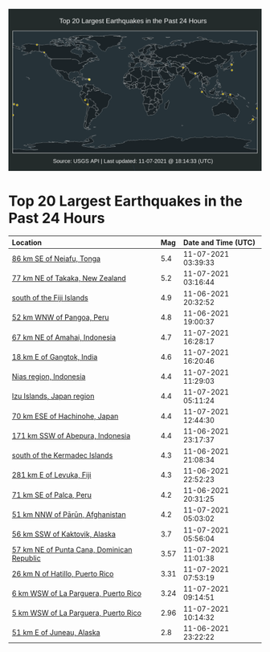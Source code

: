 ![Map](./map.png)

# Top 20 Largest Earthquakes in the Past 24 Hours

| Location | Mag | Date and Time (UTC) |
|:---|:---|:---|
| [86 km SE of Neiafu, Tonga](https://earthquake.usgs.gov/earthquakes/eventpage/us7000fs4v) | 5.4 | 11-07-2021 03:39:33 |
| [77 km NE of Takaka, New Zealand](https://earthquake.usgs.gov/earthquakes/eventpage/us7000fs4q) | 5.2 | 11-07-2021 03:16:44 |
| [south of the Fiji Islands](https://earthquake.usgs.gov/earthquakes/eventpage/us7000fs3m) | 4.9 | 11-06-2021 20:32:52 |
| [52 km WNW of Pangoa, Peru](https://earthquake.usgs.gov/earthquakes/eventpage/us7000fs3a) | 4.8 | 11-06-2021 19:00:37 |
| [67 km NE of Amahai, Indonesia](https://earthquake.usgs.gov/earthquakes/eventpage/us7000fs8b) | 4.7 | 11-07-2021 16:28:17 |
| [18 km E of Gangtok, India](https://earthquake.usgs.gov/earthquakes/eventpage/us7000fs8a) | 4.6 | 11-07-2021 16:20:46 |
| [Nias region, Indonesia](https://earthquake.usgs.gov/earthquakes/eventpage/us7000fs74) | 4.4 | 11-07-2021 11:29:03 |
| [Izu Islands, Japan region](https://earthquake.usgs.gov/earthquakes/eventpage/us7000fs5c) | 4.4 | 11-07-2021 05:11:24 |
| [70 km ESE of Hachinohe, Japan](https://earthquake.usgs.gov/earthquakes/eventpage/us7000fs7h) | 4.4 | 11-07-2021 12:44:30 |
| [171 km SSW of Abepura, Indonesia](https://earthquake.usgs.gov/earthquakes/eventpage/us7000fs47) | 4.4 | 11-06-2021 23:17:37 |
| [south of the Kermadec Islands](https://earthquake.usgs.gov/earthquakes/eventpage/us7000fs3t) | 4.3 | 11-06-2021 21:08:34 |
| [281 km E of Levuka, Fiji](https://earthquake.usgs.gov/earthquakes/eventpage/us7000fs44) | 4.3 | 11-06-2021 22:52:23 |
| [71 km SE of Palca, Peru](https://earthquake.usgs.gov/earthquakes/eventpage/us7000fs3l) | 4.2 | 11-06-2021 20:31:25 |
| [51 km NNW of Pārūn, Afghanistan](https://earthquake.usgs.gov/earthquakes/eventpage/us7000fs58) | 4.2 | 11-07-2021 05:03:02 |
| [56 km SSW of Kaktovik, Alaska](https://earthquake.usgs.gov/earthquakes/eventpage/ak021eafg42a) | 3.7 | 11-07-2021 05:56:04 |
| [57 km NE of Punta Cana, Dominican Republic](https://earthquake.usgs.gov/earthquakes/eventpage/pr2021311004) | 3.57 | 11-07-2021 11:01:38 |
| [26 km N of Hatillo, Puerto Rico](https://earthquake.usgs.gov/earthquakes/eventpage/pr2021311000) | 3.31 | 11-07-2021 07:53:19 |
| [6 km WSW of La Parguera, Puerto Rico](https://earthquake.usgs.gov/earthquakes/eventpage/pr2021311001) | 3.24 | 11-07-2021 09:14:51 |
| [5 km WSW of La Parguera, Puerto Rico](https://earthquake.usgs.gov/earthquakes/eventpage/pr2021311003) | 2.96 | 11-07-2021 10:14:32 |
| [51 km E of Juneau, Alaska](https://earthquake.usgs.gov/earthquakes/eventpage/us7000fs48) | 2.8 | 11-06-2021 23:22:22 |
